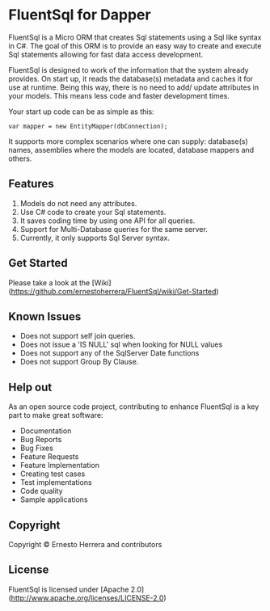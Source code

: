 # FluentSql for Dapper

FluentSql is a Micro ORM that creates Sql statements using a Sql like syntax in C#. The goal of this ORM is to provide an easy way to create and execute Sql statements allowing for fast data access development.

FluentSql is designed to work of the information that the system already provides. On start up, it reads the database(s) metadata and caches it for use at runtime. Being this way, there is no need to add/ update attributes in your models. This means less code and faster development times.

Your start up code can be as simple as this:
```
var mapper = new EntityMapper(dbConnection);
```
It supports more complex scenarios where one can supply: database(s) names, assemblies where the models are located, database mappers and others.

## Features

1. Models do not need any attributes.
2. Use C# code to create your Sql statements.
3. It saves coding time by using one API for all queries.
4. Support for Multi-Database queries for the same server.
5. Currently, it only supports Sql Server syntax.

## Get Started

Please take a look at the [Wiki] (https://github.com/ernestoherrera/FluentSql/wiki/Get-Started)

## Known Issues

- Does not support self join queries.
- Does not issue a 'IS NULL' sql when looking for NULL values
- Does not support any of the SqlServer Date functions
- Does not support Group By Clause.

## Help out

As an open source code project, contributing to enhance FluentSql is a key part to make great software:

- Documentation
- Bug Reports
- Bug Fixes
- Feature Requests
- Feature Implementation
- Creating test cases
- Test implementations
- Code quality
- Sample applications

## Copyright

Copyright © Ernesto Herrera and contributors

## License

FluentSql is licensed under [Apache 2.0] (http://www.apache.org/licenses/LICENSE-2.0)





